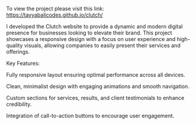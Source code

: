 To view the project please visit this link: https://tayyabalicodes.github.io/clutch/

I developed the Clutch website to provide a dynamic and modern digital presence for businesses looking to elevate their brand. This project showcases a responsive design with a focus on user experience and high-quality visuals, allowing companies to easily present their services and offerings.

Key Features:

Fully responsive layout ensuring optimal performance across all devices.

Clean, minimalist design with engaging animations and smooth navigation.

Custom sections for services, results, and client testimonials to enhance credibility.

Integration of call-to-action buttons to encourage user engagement.
